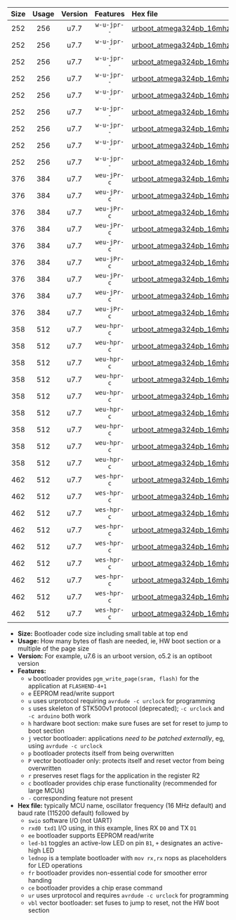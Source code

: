 |Size|Usage|Version|Features|Hex file|
|:-:|:-:|:-:|:-:|:--|
|252|256|u7.7|`w-u-jpr--`|[urboot_atmega324pb_16mhz_230400bps_swio_rxd0_txd1_led+b0_ur_vbl.hex](https://raw.githubusercontent.com/stefanrueger/urboot.hex/main/mcus/atmega324pb/fcpu_16mhz/230400_bps/urboot_atmega324pb_16mhz_230400bps_swio_rxd0_txd1_led+b0_ur_vbl.hex)|
|252|256|u7.7|`w-u-jpr--`|[urboot_atmega324pb_16mhz_230400bps_swio_rxd0_txd1_led+b7_ur_vbl.hex](https://raw.githubusercontent.com/stefanrueger/urboot.hex/main/mcus/atmega324pb/fcpu_16mhz/230400_bps/urboot_atmega324pb_16mhz_230400bps_swio_rxd0_txd1_led+b7_ur_vbl.hex)|
|252|256|u7.7|`w-u-jpr--`|[urboot_atmega324pb_16mhz_230400bps_swio_rxd0_txd1_lednop_ur_vbl.hex](https://raw.githubusercontent.com/stefanrueger/urboot.hex/main/mcus/atmega324pb/fcpu_16mhz/230400_bps/urboot_atmega324pb_16mhz_230400bps_swio_rxd0_txd1_lednop_ur_vbl.hex)|
|252|256|u7.7|`w-u-jpr--`|[urboot_atmega324pb_16mhz_230400bps_swio_rxd2_txd3_led+b0_ur_vbl.hex](https://raw.githubusercontent.com/stefanrueger/urboot.hex/main/mcus/atmega324pb/fcpu_16mhz/230400_bps/urboot_atmega324pb_16mhz_230400bps_swio_rxd2_txd3_led+b0_ur_vbl.hex)|
|252|256|u7.7|`w-u-jpr--`|[urboot_atmega324pb_16mhz_230400bps_swio_rxd2_txd3_led+b7_ur_vbl.hex](https://raw.githubusercontent.com/stefanrueger/urboot.hex/main/mcus/atmega324pb/fcpu_16mhz/230400_bps/urboot_atmega324pb_16mhz_230400bps_swio_rxd2_txd3_led+b7_ur_vbl.hex)|
|252|256|u7.7|`w-u-jpr--`|[urboot_atmega324pb_16mhz_230400bps_swio_rxd2_txd3_lednop_ur_vbl.hex](https://raw.githubusercontent.com/stefanrueger/urboot.hex/main/mcus/atmega324pb/fcpu_16mhz/230400_bps/urboot_atmega324pb_16mhz_230400bps_swio_rxd2_txd3_lednop_ur_vbl.hex)|
|252|256|u7.7|`w-u-jpr--`|[urboot_atmega324pb_16mhz_230400bps_swio_rxe2_txe3_led+b0_ur_vbl.hex](https://raw.githubusercontent.com/stefanrueger/urboot.hex/main/mcus/atmega324pb/fcpu_16mhz/230400_bps/urboot_atmega324pb_16mhz_230400bps_swio_rxe2_txe3_led+b0_ur_vbl.hex)|
|252|256|u7.7|`w-u-jpr--`|[urboot_atmega324pb_16mhz_230400bps_swio_rxe2_txe3_led+b7_ur_vbl.hex](https://raw.githubusercontent.com/stefanrueger/urboot.hex/main/mcus/atmega324pb/fcpu_16mhz/230400_bps/urboot_atmega324pb_16mhz_230400bps_swio_rxe2_txe3_led+b7_ur_vbl.hex)|
|252|256|u7.7|`w-u-jpr--`|[urboot_atmega324pb_16mhz_230400bps_swio_rxe2_txe3_lednop_ur_vbl.hex](https://raw.githubusercontent.com/stefanrueger/urboot.hex/main/mcus/atmega324pb/fcpu_16mhz/230400_bps/urboot_atmega324pb_16mhz_230400bps_swio_rxe2_txe3_lednop_ur_vbl.hex)|
|376|384|u7.7|`weu-jPr-c`|[urboot_atmega324pb_16mhz_230400bps_swio_rxd0_txd1_ee_led+b0_fr_ce_ur_vbl.hex](https://raw.githubusercontent.com/stefanrueger/urboot.hex/main/mcus/atmega324pb/fcpu_16mhz/230400_bps/urboot_atmega324pb_16mhz_230400bps_swio_rxd0_txd1_ee_led+b0_fr_ce_ur_vbl.hex)|
|376|384|u7.7|`weu-jPr-c`|[urboot_atmega324pb_16mhz_230400bps_swio_rxd0_txd1_ee_led+b7_fr_ce_ur_vbl.hex](https://raw.githubusercontent.com/stefanrueger/urboot.hex/main/mcus/atmega324pb/fcpu_16mhz/230400_bps/urboot_atmega324pb_16mhz_230400bps_swio_rxd0_txd1_ee_led+b7_fr_ce_ur_vbl.hex)|
|376|384|u7.7|`weu-jPr-c`|[urboot_atmega324pb_16mhz_230400bps_swio_rxd0_txd1_ee_lednop_fr_ce_ur_vbl.hex](https://raw.githubusercontent.com/stefanrueger/urboot.hex/main/mcus/atmega324pb/fcpu_16mhz/230400_bps/urboot_atmega324pb_16mhz_230400bps_swio_rxd0_txd1_ee_lednop_fr_ce_ur_vbl.hex)|
|376|384|u7.7|`weu-jPr-c`|[urboot_atmega324pb_16mhz_230400bps_swio_rxd2_txd3_ee_led+b0_fr_ce_ur_vbl.hex](https://raw.githubusercontent.com/stefanrueger/urboot.hex/main/mcus/atmega324pb/fcpu_16mhz/230400_bps/urboot_atmega324pb_16mhz_230400bps_swio_rxd2_txd3_ee_led+b0_fr_ce_ur_vbl.hex)|
|376|384|u7.7|`weu-jPr-c`|[urboot_atmega324pb_16mhz_230400bps_swio_rxd2_txd3_ee_led+b7_fr_ce_ur_vbl.hex](https://raw.githubusercontent.com/stefanrueger/urboot.hex/main/mcus/atmega324pb/fcpu_16mhz/230400_bps/urboot_atmega324pb_16mhz_230400bps_swio_rxd2_txd3_ee_led+b7_fr_ce_ur_vbl.hex)|
|376|384|u7.7|`weu-jPr-c`|[urboot_atmega324pb_16mhz_230400bps_swio_rxd2_txd3_ee_lednop_fr_ce_ur_vbl.hex](https://raw.githubusercontent.com/stefanrueger/urboot.hex/main/mcus/atmega324pb/fcpu_16mhz/230400_bps/urboot_atmega324pb_16mhz_230400bps_swio_rxd2_txd3_ee_lednop_fr_ce_ur_vbl.hex)|
|376|384|u7.7|`weu-jPr-c`|[urboot_atmega324pb_16mhz_230400bps_swio_rxe2_txe3_ee_led+b0_fr_ce_ur_vbl.hex](https://raw.githubusercontent.com/stefanrueger/urboot.hex/main/mcus/atmega324pb/fcpu_16mhz/230400_bps/urboot_atmega324pb_16mhz_230400bps_swio_rxe2_txe3_ee_led+b0_fr_ce_ur_vbl.hex)|
|376|384|u7.7|`weu-jPr-c`|[urboot_atmega324pb_16mhz_230400bps_swio_rxe2_txe3_ee_led+b7_fr_ce_ur_vbl.hex](https://raw.githubusercontent.com/stefanrueger/urboot.hex/main/mcus/atmega324pb/fcpu_16mhz/230400_bps/urboot_atmega324pb_16mhz_230400bps_swio_rxe2_txe3_ee_led+b7_fr_ce_ur_vbl.hex)|
|376|384|u7.7|`weu-jPr-c`|[urboot_atmega324pb_16mhz_230400bps_swio_rxe2_txe3_ee_lednop_fr_ce_ur_vbl.hex](https://raw.githubusercontent.com/stefanrueger/urboot.hex/main/mcus/atmega324pb/fcpu_16mhz/230400_bps/urboot_atmega324pb_16mhz_230400bps_swio_rxe2_txe3_ee_lednop_fr_ce_ur_vbl.hex)|
|358|512|u7.7|`weu-hpr-c`|[urboot_atmega324pb_16mhz_230400bps_swio_rxd0_txd1_ee_led+b0_fr_ce_ur.hex](https://raw.githubusercontent.com/stefanrueger/urboot.hex/main/mcus/atmega324pb/fcpu_16mhz/230400_bps/urboot_atmega324pb_16mhz_230400bps_swio_rxd0_txd1_ee_led+b0_fr_ce_ur.hex)|
|358|512|u7.7|`weu-hpr-c`|[urboot_atmega324pb_16mhz_230400bps_swio_rxd0_txd1_ee_led+b7_fr_ce_ur.hex](https://raw.githubusercontent.com/stefanrueger/urboot.hex/main/mcus/atmega324pb/fcpu_16mhz/230400_bps/urboot_atmega324pb_16mhz_230400bps_swio_rxd0_txd1_ee_led+b7_fr_ce_ur.hex)|
|358|512|u7.7|`weu-hpr-c`|[urboot_atmega324pb_16mhz_230400bps_swio_rxd0_txd1_ee_lednop_fr_ce_ur.hex](https://raw.githubusercontent.com/stefanrueger/urboot.hex/main/mcus/atmega324pb/fcpu_16mhz/230400_bps/urboot_atmega324pb_16mhz_230400bps_swio_rxd0_txd1_ee_lednop_fr_ce_ur.hex)|
|358|512|u7.7|`weu-hpr-c`|[urboot_atmega324pb_16mhz_230400bps_swio_rxd2_txd3_ee_led+b0_fr_ce_ur.hex](https://raw.githubusercontent.com/stefanrueger/urboot.hex/main/mcus/atmega324pb/fcpu_16mhz/230400_bps/urboot_atmega324pb_16mhz_230400bps_swio_rxd2_txd3_ee_led+b0_fr_ce_ur.hex)|
|358|512|u7.7|`weu-hpr-c`|[urboot_atmega324pb_16mhz_230400bps_swio_rxd2_txd3_ee_led+b7_fr_ce_ur.hex](https://raw.githubusercontent.com/stefanrueger/urboot.hex/main/mcus/atmega324pb/fcpu_16mhz/230400_bps/urboot_atmega324pb_16mhz_230400bps_swio_rxd2_txd3_ee_led+b7_fr_ce_ur.hex)|
|358|512|u7.7|`weu-hpr-c`|[urboot_atmega324pb_16mhz_230400bps_swio_rxd2_txd3_ee_lednop_fr_ce_ur.hex](https://raw.githubusercontent.com/stefanrueger/urboot.hex/main/mcus/atmega324pb/fcpu_16mhz/230400_bps/urboot_atmega324pb_16mhz_230400bps_swio_rxd2_txd3_ee_lednop_fr_ce_ur.hex)|
|358|512|u7.7|`weu-hpr-c`|[urboot_atmega324pb_16mhz_230400bps_swio_rxe2_txe3_ee_led+b0_fr_ce_ur.hex](https://raw.githubusercontent.com/stefanrueger/urboot.hex/main/mcus/atmega324pb/fcpu_16mhz/230400_bps/urboot_atmega324pb_16mhz_230400bps_swio_rxe2_txe3_ee_led+b0_fr_ce_ur.hex)|
|358|512|u7.7|`weu-hpr-c`|[urboot_atmega324pb_16mhz_230400bps_swio_rxe2_txe3_ee_led+b7_fr_ce_ur.hex](https://raw.githubusercontent.com/stefanrueger/urboot.hex/main/mcus/atmega324pb/fcpu_16mhz/230400_bps/urboot_atmega324pb_16mhz_230400bps_swio_rxe2_txe3_ee_led+b7_fr_ce_ur.hex)|
|358|512|u7.7|`weu-hpr-c`|[urboot_atmega324pb_16mhz_230400bps_swio_rxe2_txe3_ee_lednop_fr_ce_ur.hex](https://raw.githubusercontent.com/stefanrueger/urboot.hex/main/mcus/atmega324pb/fcpu_16mhz/230400_bps/urboot_atmega324pb_16mhz_230400bps_swio_rxe2_txe3_ee_lednop_fr_ce_ur.hex)|
|462|512|u7.7|`wes-hpr-c`|[urboot_atmega324pb_16mhz_230400bps_swio_rxd0_txd1_ee_led+b0_fr_ce.hex](https://raw.githubusercontent.com/stefanrueger/urboot.hex/main/mcus/atmega324pb/fcpu_16mhz/230400_bps/urboot_atmega324pb_16mhz_230400bps_swio_rxd0_txd1_ee_led+b0_fr_ce.hex)|
|462|512|u7.7|`wes-hpr-c`|[urboot_atmega324pb_16mhz_230400bps_swio_rxd0_txd1_ee_led+b7_fr_ce.hex](https://raw.githubusercontent.com/stefanrueger/urboot.hex/main/mcus/atmega324pb/fcpu_16mhz/230400_bps/urboot_atmega324pb_16mhz_230400bps_swio_rxd0_txd1_ee_led+b7_fr_ce.hex)|
|462|512|u7.7|`wes-hpr-c`|[urboot_atmega324pb_16mhz_230400bps_swio_rxd0_txd1_ee_lednop_fr_ce.hex](https://raw.githubusercontent.com/stefanrueger/urboot.hex/main/mcus/atmega324pb/fcpu_16mhz/230400_bps/urboot_atmega324pb_16mhz_230400bps_swio_rxd0_txd1_ee_lednop_fr_ce.hex)|
|462|512|u7.7|`wes-hpr-c`|[urboot_atmega324pb_16mhz_230400bps_swio_rxd2_txd3_ee_led+b0_fr_ce.hex](https://raw.githubusercontent.com/stefanrueger/urboot.hex/main/mcus/atmega324pb/fcpu_16mhz/230400_bps/urboot_atmega324pb_16mhz_230400bps_swio_rxd2_txd3_ee_led+b0_fr_ce.hex)|
|462|512|u7.7|`wes-hpr-c`|[urboot_atmega324pb_16mhz_230400bps_swio_rxd2_txd3_ee_led+b7_fr_ce.hex](https://raw.githubusercontent.com/stefanrueger/urboot.hex/main/mcus/atmega324pb/fcpu_16mhz/230400_bps/urboot_atmega324pb_16mhz_230400bps_swio_rxd2_txd3_ee_led+b7_fr_ce.hex)|
|462|512|u7.7|`wes-hpr-c`|[urboot_atmega324pb_16mhz_230400bps_swio_rxd2_txd3_ee_lednop_fr_ce.hex](https://raw.githubusercontent.com/stefanrueger/urboot.hex/main/mcus/atmega324pb/fcpu_16mhz/230400_bps/urboot_atmega324pb_16mhz_230400bps_swio_rxd2_txd3_ee_lednop_fr_ce.hex)|
|462|512|u7.7|`wes-hpr-c`|[urboot_atmega324pb_16mhz_230400bps_swio_rxe2_txe3_ee_led+b0_fr_ce.hex](https://raw.githubusercontent.com/stefanrueger/urboot.hex/main/mcus/atmega324pb/fcpu_16mhz/230400_bps/urboot_atmega324pb_16mhz_230400bps_swio_rxe2_txe3_ee_led+b0_fr_ce.hex)|
|462|512|u7.7|`wes-hpr-c`|[urboot_atmega324pb_16mhz_230400bps_swio_rxe2_txe3_ee_led+b7_fr_ce.hex](https://raw.githubusercontent.com/stefanrueger/urboot.hex/main/mcus/atmega324pb/fcpu_16mhz/230400_bps/urboot_atmega324pb_16mhz_230400bps_swio_rxe2_txe3_ee_led+b7_fr_ce.hex)|
|462|512|u7.7|`wes-hpr-c`|[urboot_atmega324pb_16mhz_230400bps_swio_rxe2_txe3_ee_lednop_fr_ce.hex](https://raw.githubusercontent.com/stefanrueger/urboot.hex/main/mcus/atmega324pb/fcpu_16mhz/230400_bps/urboot_atmega324pb_16mhz_230400bps_swio_rxe2_txe3_ee_lednop_fr_ce.hex)|

- **Size:** Bootloader code size including small table at top end
- **Usage:** How many bytes of flash are needed, ie, HW boot section or a multiple of the page size
- **Version:** For example, u7.6 is an urboot version, o5.2 is an optiboot version
- **Features:**
  + `w` bootloader provides `pgm_write_page(sram, flash)` for the application at `FLASHEND-4+1`
  + `e` EEPROM read/write support
  + `u` uses urprotocol requiring `avrdude -c urclock` for programming
  + `s` uses skeleton of STK500v1 protocol (deprecated); `-c urclock` and `-c arduino` both work
  + `h` hardware boot section: make sure fuses are set for reset to jump to boot section
  + `j` vector bootloader: applications *need to be patched externally*, eg, using `avrdude -c urclock`
  + `p` bootloader protects itself from being overwritten
  + `P` vector bootloader only: protects itself and reset vector from being overwritten
  + `r` preserves reset flags for the application in the register R2
  + `c` bootloader provides chip erase functionality (recommended for large MCUs)
  + `-` corresponding feature not present
- **Hex file:** typically MCU name, oscillator frequency (16 MHz default) and baud rate (115200 default) followed by
  + `swio` software I/O (not UART)
  + `rxd0 txd1` I/O using, in this example, lines RX `D0` and TX `D1`
  + `ee` bootloader supports EEPROM read/write
  + `led-b1` toggles an active-low LED on pin `B1`, `+` designates an active-high LED
  + `lednop` is a template bootloader with `mov rx,rx` nops as placeholders for LED operations
  + `fr` bootloader provides non-essential code for smoother error handing
  + `ce` bootloader provides a chip erase command
  + `ur` uses urprotocol and requires `avrdude -c urclock` for programming
  + `vbl` vector bootloader: set fuses to jump to reset, not the HW boot section
